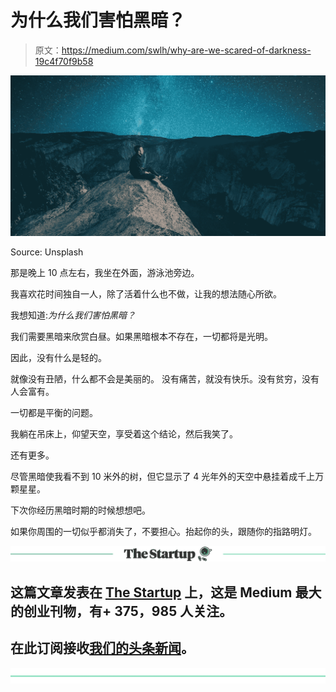 # 为什么我们害怕黑暗？

> 原文：<https://medium.com/swlh/why-are-we-scared-of-darkness-19c4f70f9b58>

![](img/8b9f61e90a437ee3157971c552ae97cd.png)

Source: Unsplash

那是晚上 10 点左右，我坐在外面，游泳池旁边。

我喜欢花时间独自一人，除了活着什么也不做，让我的想法随心所欲。

我想知道:*为什么我们害怕黑暗？*

我们需要黑暗来欣赏白昼。如果黑暗根本不存在，一切都将是光明。

因此，没有什么是轻的。

就像没有丑陋，什么都不会是美丽的。
没有痛苦，就没有快乐。没有贫穷，没有人会富有。

一切都是平衡的问题。

我躺在吊床上，仰望天空，享受着这个结论，然后我笑了。

还有更多。

尽管黑暗使我看不到 10 米外的树，但它显示了 4 光年外的天空中悬挂着成千上万颗星星。

下次你经历黑暗时期的时候想想吧。

如果你周围的一切似乎都消失了，不要担心。抬起你的头，跟随你的指路明灯。

[![](img/308a8d84fb9b2fab43d66c117fcc4bb4.png)](https://medium.com/swlh)

## 这篇文章发表在 [The Startup](https://medium.com/swlh) 上，这是 Medium 最大的创业刊物，有+ 375，985 人关注。

## 在此订阅接收[我们的头条新闻](http://growthsupply.com/the-startup-newsletter/)。

[![](img/b0164736ea17a63403e660de5dedf91a.png)](https://medium.com/swlh)